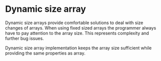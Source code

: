 # Dynamic size array

Dynamic size arrays provide comfortable solutions to deal with size changes of arrays.
When using fixed sized arrays the programmer always have to pay attention to the array size.
This represents complexity and further bug issues.

Dynamic size array implementation keeps the array size sufficient while providing the same properties as array.